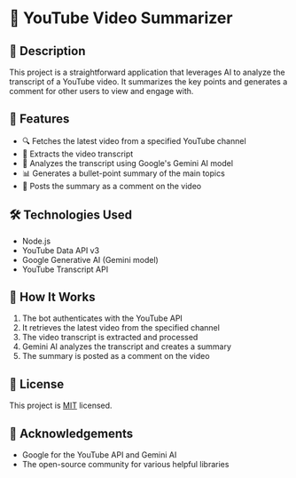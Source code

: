 # 🎥 YouTube Video Summarizer

## 📝 Description

This project is a straightforward application that leverages AI to analyze the transcript of a YouTube video. It summarizes the key points and generates a comment for other users to view and engage with.

## 🌟 Features

- 🔍 Fetches the latest video from a specified YouTube channel
- 📜 Extracts the video transcript
- 🧠 Analyzes the transcript using Google's Gemini AI model
- 📊 Generates a bullet-point summary of the main topics
- 💬 Posts the summary as a comment on the video

## 🛠️ Technologies Used

- Node.js
- YouTube Data API v3
- Google Generative AI (Gemini model)
- YouTube Transcript API

## 🚀 How It Works

1. The bot authenticates with the YouTube API
2. It retrieves the latest video from the specified channel
3. The video transcript is extracted and processed
4. Gemini AI analyzes the transcript and creates a summary
5. The summary is posted as a comment on the video

## 📄 License

This project is [MIT](link-to-license) licensed.

## 🙏 Acknowledgements

- Google for the YouTube API and Gemini AI
- The open-source community for various helpful libraries
